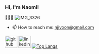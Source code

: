 ### Hi, I'm Naomi!
👩🏾‍💻
![IMG_3326](https://user-images.githubusercontent.com/98294096/161215014-8f399f4a-8cf2-4a94-b22e-ad47fc8bf734.jpg)
- 📫 How to reach me: njivoon@gmail.com

[<img src='https://cdn.jsdelivr.net/npm/simple-icons@3.0.1/icons/github.svg' alt='github' height='40'>](https://github.com/naomishiko)  [<img src='https://cdn.jsdelivr.net/npm/simple-icons@3.0.1/icons/linkedin.svg' alt='linkedin' height='40'>]( https://www.linkedin.com/in/naomi-gathuri-47456a21b/)
[![Top Langs](https://github-readme-stats.vercel.app/api/top-langs/?username=anuraghazra&layout=compact)](https://github.com/anuraghazra/github-readme-stats)

